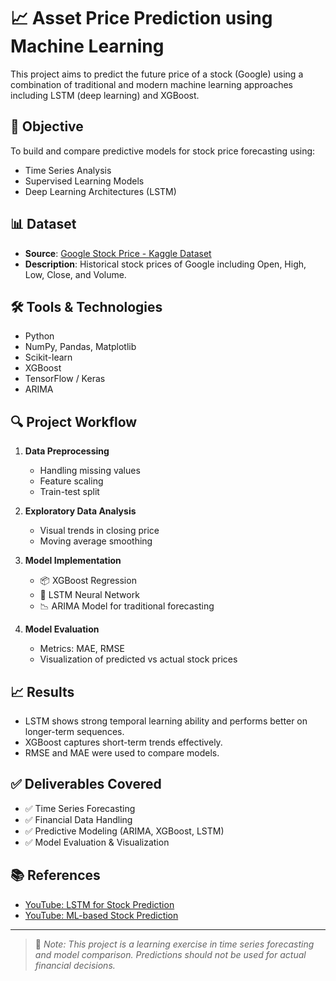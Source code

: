 # 📈 Asset Price Prediction using Machine Learning

This project aims to predict the future price of a stock (Google) using a combination of traditional and modern machine learning approaches including LSTM (deep learning) and XGBoost.

## 🚀 Objective

To build and compare predictive models for stock price forecasting using:
- Time Series Analysis
- Supervised Learning Models
- Deep Learning Architectures (LSTM)

## 📊 Dataset

- **Source**: [Google Stock Price - Kaggle Dataset](https://www.kaggle.com/datasets/akram24/google-stock-price-train)
- **Description**: Historical stock prices of Google including Open, High, Low, Close, and Volume.

## 🛠️ Tools & Technologies

- Python
- NumPy, Pandas, Matplotlib
- Scikit-learn
- XGBoost
- TensorFlow / Keras
- ARIMA  

## 🔍 Project Workflow

1. **Data Preprocessing**
   - Handling missing values
   - Feature scaling
   - Train-test split

2. **Exploratory Data Analysis**
   - Visual trends in closing price
   - Moving average smoothing

3. **Model Implementation**
   - 📦 XGBoost Regression
   - 🔁 LSTM Neural Network
   - 📉 ARIMA Model for traditional forecasting

4. **Model Evaluation**
   - Metrics: MAE, RMSE
   - Visualization of predicted vs actual stock prices

## 📈 Results

- LSTM shows strong temporal learning ability and performs better on longer-term sequences.
- XGBoost captures short-term trends effectively.
- RMSE and MAE were used to compare models.

## ✅ Deliverables Covered

- ✅ Time Series Forecasting
- ✅ Financial Data Handling
- ✅ Predictive Modeling (ARIMA, XGBoost, LSTM)
- ✅ Model Evaluation & Visualization

## 📚 References

- [YouTube: LSTM for Stock Prediction](https://youtu.be/CbTU92pbDKw)
- [YouTube: ML-based Stock Prediction](https://youtu.be/1O_BenficgE)

---

> 📌 *Note: This project is a learning exercise in time series forecasting and model comparison. Predictions should not be used for actual financial decisions.*

